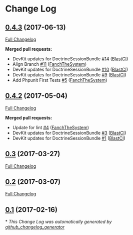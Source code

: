 # Change Log

## [0.4.3](https://github.com/blast-project/DoctrineSessionBundle/tree/0.4.3) (2017-06-13)
[Full Changelog](https://github.com/blast-project/DoctrineSessionBundle/compare/0.4.2...0.4.3)

**Merged pull requests:**

- DevKit updates for DoctrineSessionBundle [\#14](https://github.com/blast-project/DoctrineSessionBundle/pull/14) ([BlastCI](https://github.com/BlastCI))
- Align Branch [\#11](https://github.com/blast-project/DoctrineSessionBundle/pull/11) ([FanchTheSystem](https://github.com/FanchTheSystem))
- DevKit updates for DoctrineSessionBundle [\#10](https://github.com/blast-project/DoctrineSessionBundle/pull/10) ([BlastCI](https://github.com/BlastCI))
- DevKit updates for DoctrineSessionBundle [\#9](https://github.com/blast-project/DoctrineSessionBundle/pull/9) ([BlastCI](https://github.com/BlastCI))
- Add Phpunit First Tests [\#5](https://github.com/blast-project/DoctrineSessionBundle/pull/5) ([FanchTheSystem](https://github.com/FanchTheSystem))

## [0.4.2](https://github.com/blast-project/DoctrineSessionBundle/tree/0.4.2) (2017-05-04)
[Full Changelog](https://github.com/blast-project/DoctrineSessionBundle/compare/0.3...0.4.2)

**Merged pull requests:**

- Update for lint [\#4](https://github.com/blast-project/DoctrineSessionBundle/pull/4) ([FanchTheSystem](https://github.com/FanchTheSystem))
- DevKit updates for DoctrineSessionBundle [\#3](https://github.com/blast-project/DoctrineSessionBundle/pull/3) ([BlastCI](https://github.com/BlastCI))
- DevKit updates for DoctrineSessionBundle [\#1](https://github.com/blast-project/DoctrineSessionBundle/pull/1) ([BlastCI](https://github.com/BlastCI))

## [0.3](https://github.com/blast-project/DoctrineSessionBundle/tree/0.3) (2017-03-27)
[Full Changelog](https://github.com/blast-project/DoctrineSessionBundle/compare/0.2...0.3)

## [0.2](https://github.com/blast-project/DoctrineSessionBundle/tree/0.2) (2017-03-07)
[Full Changelog](https://github.com/blast-project/DoctrineSessionBundle/compare/0.1...0.2)

## [0.1](https://github.com/blast-project/DoctrineSessionBundle/tree/0.1) (2017-02-16)


\* *This Change Log was automatically generated by [github_changelog_generator](https://github.com/skywinder/Github-Changelog-Generator)*